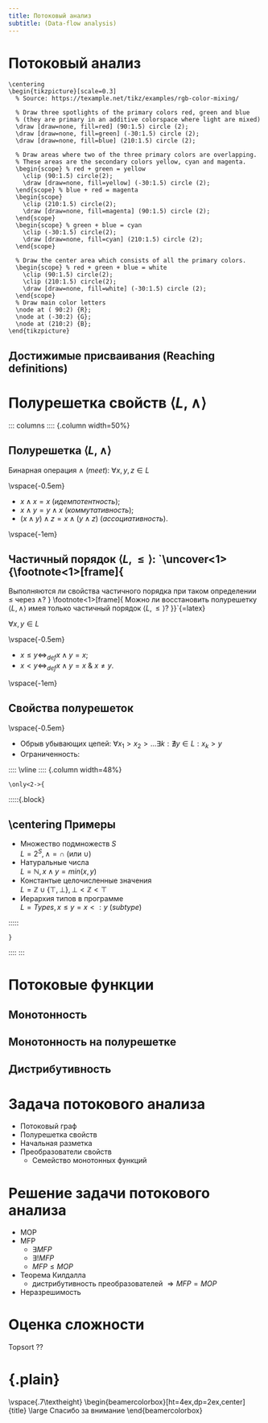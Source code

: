 ```yaml
---
title: Потоковый анализ
subtitle: (Data-flow analysis)
---
```


# Потоковый анализ

```{=latex}
\centering
\begin{tikzpicture}[scale=0.3]
  % Source: https://texample.net/tikz/examples/rgb-color-mixing/

  % Draw three spotlights of the primary colors red, green and blue
  % (they are primary in an additive colorspace where light are mixed)
  \draw [draw=none, fill=red] (90:1.5) circle (2);
  \draw [draw=none, fill=green] (-30:1.5) circle (2);
  \draw [draw=none, fill=blue] (210:1.5) circle (2);

  % Draw areas where two of the three primary colors are overlapping.
  % These areas are the secondary colors yellow, cyan and magenta.
  \begin{scope} % red + green = yellow
    \clip (90:1.5) circle(2);
    \draw [draw=none, fill=yellow] (-30:1.5) circle (2);
  \end{scope} % blue + red = magenta
  \begin{scope}
    \clip (210:1.5) circle(2);
    \draw [draw=none, fill=magenta] (90:1.5) circle (2);
  \end{scope}
  \begin{scope} % green + blue = cyan
    \clip (-30:1.5) circle(2);
    \draw [draw=none, fill=cyan] (210:1.5) circle (2);
  \end{scope}

  % Draw the center area which consists of all the primary colors.
  \begin{scope} % red + green + blue = white
    \clip (90:1.5) circle(2);
    \clip (210:1.5) circle(2);
    \draw [draw=none, fill=white] (-30:1.5) circle (2);	
  \end{scope}
  % Draw main color letters
  \node at ( 90:2) {R};
  \node at (-30:2) {G};
  \node at (210:2) {B};
\end{tikzpicture}
```


## Достижимые присваивания (Reaching definitions)

<!--
Describe idea of the algorithm
- programs are graphs
- some properties are simple to calculate (reachable nodes)
- some require transfer of properties down the flow of the graph
- gen/kill definitions
-->

<!--
## Формальная модель потокового анализа
-->

# Полурешетка свойств $\langle L, \wedge \rangle$

::: columns
:::: {.column width=50%}

## Полурешетка $\langle L, \wedge \rangle$

Бинарная операция $\wedge$ (*meet*): $\forall x,y,z \in L$

\vspace{-0.5em}
- $x \wedge x = x$ (*идемпотентность*);
- $x \wedge y = y \wedge x$ (*коммутативность*);
- $(x \wedge y) \wedge z = x \wedge (y \wedge z)$ (*ассоциативность*).

\vspace{-1em}
## Частичный порядок $\langle L, \leq \rangle$: `\uncover<1>{\footnote<1>[frame]{
Выполняются ли свойства частичного порядка при таком определении $\leq$ через $\wedge$?
} \footnote<1>[frame]{
Можно ли восстановить полурешетку $\langle L, \wedge \rangle$
имея только частичный порядок $\langle L, \leq \rangle$?
}}`{=latex}

$\forall x,y \in L$

\vspace{-0.5em}
- $x \leq y \Leftrightarrow_{def} x \wedge y = x$;
- $x < y \Leftrightarrow_{def} x \wedge y = x\ \&\ x \neq y$.

\vspace{-1em}
## Свойства полурешеток

\vspace{-0.5em}
- Обрыв убывающих цепей: $\forall x_1 > x_2 > \dots \exists k : \nexists y \in L : x_k > y$
- Ограниченность: 


::::
\vline
:::: {.column width=48%}

```{=latex}
\only<2->{
```

:::::{.block}

## \centering Примеры

- Множество подмножеств $S$  
  $L = 2^S, \wedge = \cap$ (или $\cup$)
- Натуральные числа  
  $L = \mathbb{N}, x \wedge y = min(x, y)$
- Константые целочисленные значения  
  $L = \mathbb{Z} \cup \{\top, \bot\}, \bot < \mathbb{Z} < \top$
- Иерархия типов в программе  
  $L = Types, x \leq y = x <: y$ (*subtype*)

:::::

```{=latex}
}
```

::::
:::

# Потоковые функции

## Монотонность

## Монотонность на полурешетке

## Дистрибутивность

# Задача потокового анализа

- Потоковый граф
- Полурешетка свойств
- Начальная разметка
- Преобразователи свойств
  - Семейство монотонных функций

<!--
На примере reaching definitions
-->

# Решение задачи потокового анализа

- MOP
- MFP
  - $\exists MFP$
  - $\exists! MFP$
  - $MFP \leq MOP$
- Теорема Килдалла
  - дистрибутивность преобразователей $\Rightarrow MFP = MOP$
- Неразрешимость

<!--
Привести контрпримеры
-->

# Оценка сложности

Topsort ??

# {.plain}

\vspace{.7\textheight}
\begin{beamercolorbox}[ht=4ex,dp=2ex,center]{title}
\large Спасибо за внимание
\end{beamercolorbox}

